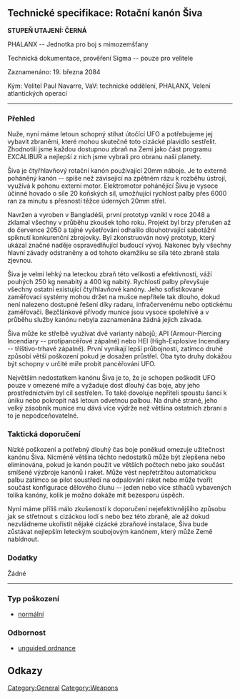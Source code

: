 ## Technické specifikace: Rotační kanón Šiva

**STUPEŇ UTAJENÍ: ČERNÁ**

PHALANX -- Jednotka pro boj s mimozemšťany

Technická dokumentace, prověření Sigma -- pouze pro velitele

Zaznamenáno: 19. března 2084

Kým: Velitel Paul Navarre, VaV: technické oddělení, PHALANX, Velení
atlantických operací

------------------------------------------------------------------------

### Přehled

Nuže, nyní máme letoun schopný stíhat útočící UFO a potřebujeme jej
vybavit zbraněmi, které mohou skutečně toto cizácké plavidlo sestřelit.
Zhodnotili jsme každou dostupnou zbraň na Zemi jako část programu
EXCALIBUR a nejlepší z nich jsme vybrali pro obranu naší planety.

Šiva je čtyřhlavňový rotační kanón používající 20mm náboje. Je to
externě poháněný kanón -- spíše než závisející na zpětném rázu k rozběhu
ústrojí, využívá k pohonu externí motor. Elektromotor pohánějící Šivu je
vysoce účinné hovado o síle 20 koňských sil, umožňující rychlost palby
přes 6000 ran za minutu s přesností těžce úderných 20mm střel.

Navržen a vyroben v Bangladéši, první prototyp vznikl v roce 2048 a
zklamal všechny v průběhu zkoušek toho roku. Projekt byl brzy přerušen
až do července 2050 a tajné vyšetřování odhalilo dlouhotrvající
sabotážní spiknutí konkurenční zbrojovky. Byl zkonstruován nový
prototyp, který ukázal značné naděje ospravedlňující budoucí vývoj.
Nakonec byly všechny hlavní závady odstraněny a od tohoto okamžiku se
síla této zbraně stala zjevnou.

Šiva je velmi lehký na leteckou zbraň této velikosti a efektivnosti,
váží pouhých 250 kg nenabitý a 400 kg nabitý. Rychlostí palby převyšuje
všechny ostatní existující čtyřhlavňové kanóny. Jeho sofistikované
zaměřovací systémy mohou držet na mušce nepřítele tak dlouho, dokud není
nalezeno dostupné řešení díky radaru, infračervenému nebo optickému
zaměřovači. Bezčlánkové přívody munice jsou vysoce spolehlivé a v
průběhu služby kanónu nebyla zaznamenána žádná jejich závada.

Šiva může ke střelbě využívat dvě varianty nábojů; API (Armour-Piercing
Incendiary -- protipancéřové zápalné) nebo HEI (High-Explosive
Incendiary -- tříštivo-trhavé zápalné). První vynikají lepší
průbojnosti, zatímco druhé způsobí větší poškození pokud je dosažen
průstřel. Oba tyto druhy dokážou být schopny v určité míře probít
pancéřování UFO.

Největším nedostatkem kanónu Šiva je to, že je schopen poškodit UFO
pouze v omezené míře a vyžaduje dost dlouhý čas boje, aby jeho
prostřednictvím byl cíl sestřelen. To také dovoluje nepříteli spoustu
šancí k úniku nebo pokropit náš letoun odvetnou palbou. Na druhé straně,
jeho velký zásobník munice mu dává více výdrže než většina ostatních
zbraní a to je nepodceňovatelné.

### Taktická doporučení

Nízké poškození a potřebný dlouhý čas boje poněkud omezuje užitečnost
kanónu Šiva. Nicméně většina těchto nedostatků může být zlepšena nebo
eliminována, pokud je kanón použit ve větších počtech nebo jako součást
smíšené výzbroje kanónů i raket. Může vést nepřetržitou automatickou
palbu zatímco se pilot soustředí na odpalování raket nebo může tvořit
součást konfigurace dělového člunu -- jeden nebo více stíhačů vybavených
tolika kanóny, kolik je možno dokáže mít bezesporu úspěch.

Nyní máme příliš málo zkušeností k doporučení nejefektivnějšího způsobu
jak se střetnout s cizáckou lodí s nebo bez této zbraně, ale až dokud
nezvládneme ukořistit nějaké cizácké zbraňové instalace, Šiva bude
zůstávat nejlepším leteckým soubojovým kanónem, který může Země
nabídnout.

### Dodatky

Žádné

------------------------------------------------------------------------

### Typ poškození

- [normální](Damage/normal "wikilink")

### Odbornost

- [unguided ordnance](Skills/unguided "wikilink")

## Odkazy

[Category:General](Category:General "wikilink")
[Category:Weapons](Category:Weapons "wikilink")